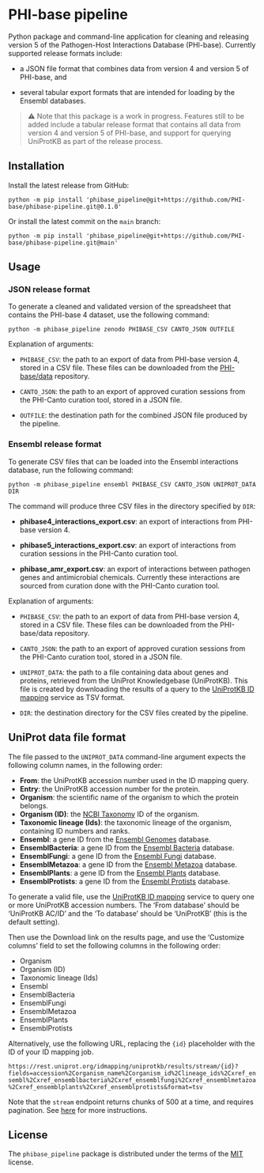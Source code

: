 # PHI-base pipeline

Python package and command-line application for cleaning and releasing
version 5 of the Pathogen-Host Interactions Database (PHI-base).
Currently supported release formats include:

-   a JSON file format that combines data from version 4 and version 5
    of PHI-base, and

-   several tabular export formats that are intended for loading by the
    Ensembl databases.

> ⚠️ Note that this package is a work in progress. Features still to be
> added include a tabular release format that contains all data from
> version 4 and version 5 of PHI-base, and support for querying
> UniProtKB as part of the release process.

## Installation

Install the latest release from GitHub:

    python -m pip install 'phibase_pipeline@git+https://github.com/PHI-base/phibase-pipeline.git@0.1.0'

Or install the latest commit on the `main` branch:

    python -m pip install 'phibase_pipeline@git+https://github.com/PHI-base/phibase-pipeline.git@main'

## Usage

### JSON release format

To generate a cleaned and validated version of the spreadsheet that
contains the PHI-base 4 dataset, use the following command:

    python -m phibase_pipeline zenodo PHIBASE_CSV CANTO_JSON OUTFILE

Explanation of arguments:

-   `PHIBASE_CSV`: the path to an export of data from PHI-base version
    4, stored in a CSV file. These files can be downloaded from the
    [PHI-base/data](https://github.com/PHI-base/data/tree/master/releases)
    repository.

-   `CANTO_JSON`: the path to an export of approved curation sessions
    from the PHI-Canto curation tool, stored in a JSON file.

-   `OUTFILE`: the destination path for the combined JSON file produced
    by the pipeline.

### Ensembl release format

To generate CSV files that can be loaded into the Ensembl interactions
database, run the following command:

    python -m phibase_pipeline ensembl PHIBASE_CSV CANTO_JSON UNIPROT_DATA DIR

The command will produce three CSV files in the directory specified by
`DIR`:

-   **phibase4_interactions_export.csv**: an export of interactions from
    PHI-base version 4.

-   **phibase5_interactions_export.csv**: an export of interactions from
    curation sessions in the PHI-Canto curation tool.

-   **phibase_amr_export.csv**: an export of interactions between
    pathogen genes and antimicrobial chemicals. Currently these
    interactions are sourced from curation done with the PHI-Canto
    curation tool.

Explanation of arguments:

-   `PHIBASE_CSV`: the path to an export of data from PHI-base version
    4, stored in a CSV file. These files can be downloaded from the
    PHI-base/data repository.

-   `CANTO_JSON`: the path to an export of approved curation sessions
    from the PHI-Canto curation tool, stored in a JSON file.

-   `UNIPROT_DATA`: the path to a file containing data about genes and
    proteins, retrieved from the UniProt Knowledgebase (UniProtKB). This
    file is created by downloading the results of a query to the
    [UniProtKB ID mapping](https://www.uniprot.org/id-mapping) service
    as TSV format.

-   `DIR`: the destination directory for the CSV files created by the
    pipeline.

## UniProt data file format

The file passed to the `UNIPROT_DATA` command-line argument expects the
following column names, in the following order:

-   **From**: the UniProtKB accession number used in the ID mapping
    query.
-   **Entry**: the UniProtKB accession number for the protein.
-   **Organism**: the scientific name of the organism to which the
    protein belongs.
-   **Organism (ID)**: the [NCBI
    Taxonomy](https://www.ncbi.nlm.nih.gov/taxonomy) ID of the organism.
-   **Taxonomic lineage (Ids)**: the taxonomic lineage of the organism,
    containing ID numbers and ranks.
-   **Ensembl**: a gene ID from the [Ensembl
    Genomes](https://ensemblgenomes.org/) database.
-   **EnsemblBacteria**: a gene ID from the [Ensembl
    Bacteria](https://bacteria.ensembl.org/index.html) database.
-   **EnsemblFungi**: a gene ID from the [Ensembl
    Fungi](https://fungi.ensembl.org/index.html) database.
-   **EnsemblMetazoa**: a gene ID from the [Ensembl
    Metazoa](https://metazoa.ensembl.org/index.html) database.
-   **EnsemblPlants**: a gene ID from the [Ensembl
    Plants](https://plants.ensembl.org/index.html) database.
-   **EnsemblProtists**: a gene ID from the [Ensembl
    Protists](https://protists.ensembl.org/index.html) database.

To generate a valid file, use the [UniProtKB ID
mapping](https://www.uniprot.org/id-mapping) service to query one or
more UniProtKB accession numbers. The ‘From database’ should be
‘UniProtKB AC/ID’ and the ‘To database’ should be ‘UniProtKB’ (this is
the default setting).

Then use the Download link on the results page, and use the ‘Customize
columns’ field to set the following columns in the following order:

-   Organism
-   Organism (ID)
-   Taxonomic lineage (Ids)
-   Ensembl
-   EnsemblBacteria
-   EnsemblFungi
-   EnsemblMetazoa
-   EnsemblPlants
-   EnsemblProtists

Alternatively, use the following URL, replacing the `{id}` placeholder
with the ID of your ID mapping job.

`https://rest.uniprot.org/idmapping/uniprotkb/results/stream/{id}?fields=accession%2Corganism_name%2Corganism_id%2Clineage_ids%2Cxref_ensembl%2Cxref_ensemblbacteria%2Cxref_ensemblfungi%2Cxref_ensemblmetazoa%2Cxref_ensemblplants%2Cxref_ensemblprotists&format=tsv`

Note that the `stream` endpoint returns chunks of 500 at a time, and
requires pagination. See [here](https://www.uniprot.org/help/pagination)
for more instructions.

## License

The `phibase_pipeline` package is distributed under the terms of the
[MIT](https://spdx.org/licenses/MIT.html) license.
